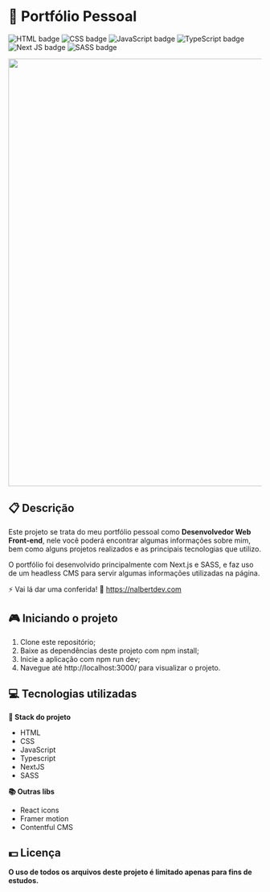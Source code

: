 # 💼 Portfólio Pessoal

![HTML badge](https://img.shields.io/badge/html5-%23E34F26.svg?style=for-the-badge&logo=html5&logoColor=white)
![CSS badge](https://img.shields.io/badge/css3-%231572B6.svg?style=for-the-badge&logo=css3&logoColor=white)
![JavaScript badge](https://img.shields.io/badge/javascript-%23323330.svg?style=for-the-badge&logo=javascript&logoColor=%23F7DF1E)
![TypeScript badge](https://img.shields.io/badge/typescript-%23007ACC.svg?style=for-the-badge&logo=typescript&logoColor=white)
![Next JS badge](https://img.shields.io/badge/Next-black?style=for-the-badge&logo=next.js&logoColor=white)
![SASS badge](https://img.shields.io/badge/SASS-hotpink.svg?style=for-the-badge&logo=SASS&logoColor=white)

<img width="850px" src="https://github.com/nalbertcerqueira/nalbertcerqueira/assets/105606295/34560bc0-cdd3-4c03-9e86-58a272f663e3">

## 📋 Descrição

Este projeto se trata do meu portfólio pessoal como **Desenvolvedor Web Front-end**, nele você poderá encontrar algumas informações sobre mim, bem como alguns projetos realizados e as principais tecnologias que utilizo.

O portfólio foi desenvolvido principalmente com Next.js e SASS, e faz uso de um headless CMS para servir algumas informações utilizadas na página.

⚡ Vai lá dar uma conferida! 🔗 https://nalbertdev.com

## 🎮 Iniciando o projeto

1. Clone este repositório;
2. Baixe as dependências deste projeto com npm install;
3. Inicie a aplicação com npm run dev;
4. Navegue até http://localhost:3000/ para visualizar o projeto.

## 💻 Tecnologias utilizadas

**🚀 Stack do projeto**

- HTML
- CSS
- JavaScript
- Typescript
- NextJS
- SASS

**📚 Outras libs**

- React icons
- Framer motion
- Contentful CMS

## 💵 Licença

**O uso de todos os arquivos deste projeto é limitado apenas para fins de estudos.**
